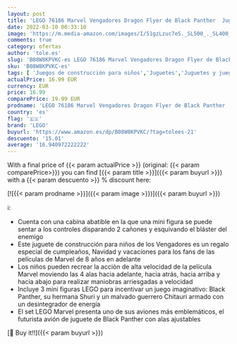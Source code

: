 ```yaml
---
layout: post
title: 'LEGO 76186 Marvel Vengadores Dragon Flyer de Black Panther  Juguete de Construcción de Avión del Avengers con Superhéroes'
date: 2022-03-10 00:33:10
image: 'https://m.media-amazon.com/images/I/51gzLzuc7eS._SL500_._SL400_.jpg'
comments: true
category: ofertas
author: 'tole.es'
slug: 'B08W8KPVKC-es LEGO 76186 Marvel Vengadores Dragon Flyer de Black Panther...'
sku: 'B08W8KPVKC-es'
tags: [ 'Juegos de construcción para niños','Juguetes','Juguetes y juegos','Sets de construcción','lego', ]
actualPrice: 16.99 EUR
currency: EUR
price: 16.99
comparePrice: 19.99 EUR
prodname: 'LEGO 76186 Marvel Vengadores Dragon Flyer de Black Panther  Juguete de Construcción de Avión del Avengers con Superhéroes'
country: 'es'
flag: '🇪🇸'
brand: 'LEGO'
buyurl: 'https://www.amazon.es/dp/B08W8KPVKC/?tag=tolees-21'
descuento: '15.01'
average: '16.940972222222'
---
```


With a final price of {{< param actualPrice >}} (original: {{< param comparePrice>}}) you can find [{{< param title >}}]({{< param buyurl >}}) with a  {{< param descuento >}} % discount here:

[![{{< param prodname >}}]({{< param image >}})]({{< param buyurl >}})

ℹ️:

- Cuenta con una cabina abatible en la que una mini figura se puede sentar a los controles disparando 2 cañones y esquivando el bláster del enemigo
- Este juguete de construcción para niños de los Vengadores es un regalo especial de cumpleaños, Navidad y vacaciones para los fans de las películas de Marvel de 8 años en adelante
- Los niños pueden recrear la acción de alta velocidad de la película Marvel moviendo las 4 alas hacia adelante, hacia atrás, hacia arriba y hacia abajo para realizar maniobras arriesgadas a velocidad
- Incluye 3 mini figuras LEGO para incentivar un juego imaginativo: Black Panther, su hermana Shuri y un malvado guerrero Chitauri armado con un desintegrador de energía
- El set LEGO Marvel presenta uno de sus aviones más emblemáticos, el futurista avión de juguete de Black Panther con alas ajustables

[🛒 Buy it!!]({{< param buyurl >}})
